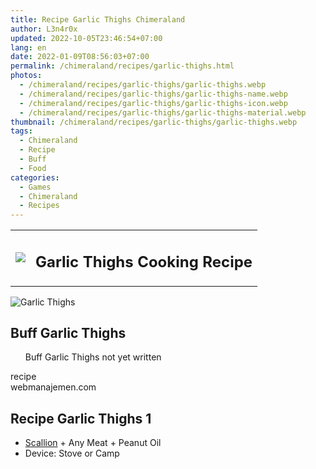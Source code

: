 ```yaml
---
title: Recipe Garlic Thighs Chimeraland
author: L3n4r0x
updated: 2022-10-05T23:46:54+07:00
lang: en
date: 2022-01-09T08:56:03+07:00
permalink: /chimeraland/recipes/garlic-thighs.html
photos:
  - /chimeraland/recipes/garlic-thighs/garlic-thighs.webp
  - /chimeraland/recipes/garlic-thighs/garlic-thighs-name.webp
  - /chimeraland/recipes/garlic-thighs/garlic-thighs-icon.webp
  - /chimeraland/recipes/garlic-thighs/garlic-thighs-material.webp
thumbnail: /chimeraland/recipes/garlic-thighs/garlic-thighs.webp
tags:
  - Chimeraland
  - Recipe
  - Buff
  - Food
categories:
  - Games
  - Chimeraland
  - Recipes
---
```


<section id="bootstrap-wrapper">
  <link
    rel="stylesheet"
    href="https://rawcdn.githack.com/dimaslanjaka/Web-Manajemen/0c3b5aa1813bd4abcd2c11bf3e37928b15c28664/css/bootstrap-5-3-0-alpha3-wrapper.css"
  />
  <div class="row mb-2">
    <div class="col-md-12 mb-2">
      <table class="table" id="post-info">
        <tbody>
          <tr>
            <td>
              <img
                class="d-inline-block me-2"
                src="/chimeraland/recipes/garlic-thighs/garlic-thighs-icon.webp"
                width="auto"
                height="auto"
              />
            </td>
            <td><h1 class="fs-5">Garlic Thighs Cooking Recipe</h1></td>
          </tr>
        </tbody>
      </table>
    </div>
  </div>
  <div class="card mb-2">
    <div class="row g-0">
      <div class="col-sm-4 position-relative mb-2">
        <img
          src="/chimeraland/recipes/garlic-thighs/garlic-thighs-material.webp"
          class="card-img fit-cover w-100 h-100"
          alt="Garlic Thighs"
          data-fancybox="true"
        />
      </div>
      <div class="col-sm-8 mb-2">
        <div class="card-body">
          <h2 class="card-title fs-5">Buff Garlic Thighs</h2>
          <div class="card-text">
            <ul>
              Buff Garlic Thighs not yet written
            </ul>
          </div>
          <span class="badge rounded-pill bg-dark text-white">recipe</span>
        </div>
        <div class="card-footer text-end text-muted">webmanajemen.com</div>
      </div>
    </div>
  </div>
  <div class="row mb-2">
    <div class="col-12 col-lg-6 recipe-item mb-2">
      <div class="card">
        <div class="card-body">
          <h2 class="card-title fs-5">Recipe Garlic Thighs 1</h2>
          <div class="card-text">
            <ul>
              <li>
                <a
                  class="text-decoration-none"
                  href="/chimeraland/materials/scallion.html"
                  >Scallion</a
                ><span> + </span>Any Meat<span> + </span>Peanut Oil
              </li>
              <li>Device: Stove or Camp</li>
            </ul>
          </div>
        </div>
      </div>
    </div>
  </div>
</section>